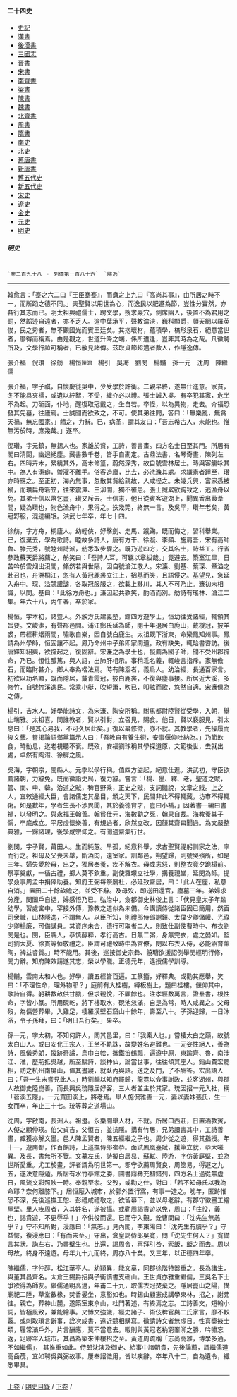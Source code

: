  



#### 二十四史

*   [史記](../a01/a01.md)
*   [漢書](../a02/a02.md)
*   [後漢書](../a03/a03.md)
*   [三國志](../a04/a04.md)
*   [晉書](../a05/a05.md)
*   [宋書](../a06/a06.md)
*   [南齊書](../a07/a07.md)
*   [梁書](../a08/a08.md)
*   [陳書](../a09/a09.md)
*   [魏書](../a10/a10.md)
*   [北齊書](../a11/a11.md)
*   [周書](../a12/a12.md)
*   [隋書](../a13/a13.md)
*   [南史](../a14/a14.md)
*   [北史](../a15/a15.md)
*   [舊唐書](../a16/a16.md)
*   [新唐書](../a17/a17.md)
*   [舊五代史](../a18/a18.md)
*   [新五代史](../a19/a19.md)
*   [宋史](../a20/a20.md)
*   [遼史](../a21/a21.md)
*   [金史](../a22/a22.md)
*   [元史](../a23/a23.md)
*   [明史](../a24/a24.md)		


##### 明史

			 　　
	`卷二百九十八 ‧ 列傳第一百八十六`　`隱逸`

* * *

韓愈言：「蹇之六二曰『王臣蹇蹇』，而蠱之上九曰『高尚其事』，由所居之時不一，而所蹈之德不同。」夫聖賢以用世為心，而逸民以肥遯為節，豈性分實然，亦各行其志而已。明太祖興禮儒士，聘文學，搜求巖穴，側席幽人，後置不為君用之罰，然韜迹自遠者，亦不乏人。迨中葉承平，聲教淪浹，巍科顯爵，頓天網以羅英俊，民之秀者，無不觀國光而賓王廷矣。其抱瓌材，蘊積學，槁形泉石，絕意當世者，靡得而稱焉。由是觀之，世道升降之端，係所遭逢，豈非其時為之哉。凡徵聘所及，文學行誼可稱者，已散見諸傳。茲取貞節超邁者數人，作隱逸傳。

張介福　倪瓚　徐舫　楊恒`陳洄`　楊引　吳海　劉閔　楊黼　孫一元　沈周　陳繼儒

張介福，字子祺，自懷慶徙吳中，少受學於許衡。二親早終，遂無仕進意。家貧，冬不能具夾襦，或遺以紵絮，不受，纖介必以禮。張士誠入吳。有卒犯其家，危坐不為起。刀斫面，仆地，醒復取冠戴之，坐自若。卒怪，以為異物，走去。介福恐發其先墓，往廬焉。士誠聞而欲致之，不可。使其弟往問，答曰：「無樂亂，無貪天禍，無忘國家。」饋之，力辭。已，病革，謂其友曰：「吾志希古人，未能也。惟無污於時，庶幾哉。」遂卒。

倪瓚，字元鎮，無錫人也。家雄於貲，工詩，善書畫。四方名士日至其門。所居有閣曰清閟，幽迥絕塵。藏書數千卷，皆手自勘定。古鼎法書，名琴奇畫，陳列左右。四時卉木，縈繞其外，高木修篁，蔚然深秀，故自號雲林居士。時與客觴咏其中。為人有潔癖，盥濯不離手。俗客造廬，比去，必洗滌其處。求縑素者踵至，瓚亦時應之。至正初，海內無事，忽散其貲給親故，人咸怪之。未幾兵興，富家悉被禍，而瓚扁舟箬笠，往來震澤、三泖間，獨不罹患。張士誠累欲鈎致之，逃漁舟以免。其弟士信以幣乞畫，瓚又斥去。士信恚，他日從賓客遊湖上，聞異香出葭葦間，疑為瓚也，物色漁舟中，果得之。抶幾斃，終無一言。及吳平，瓚年老矣，黃冠野服，混迹編氓。洪武七年卒，年七十四。

徐舫，字方舟，桐廬人。幼輕俠，好擊劍、走馬、蹴踘。既而悔之，習科舉業。已，復棄去，學為歌詩。睦故多詩人，唐有方干、徐凝、李頻、施肩吾，宋有高師魯、滕元秀，號睦州詩派，舫悉取步驟之。既乃遊四方，交其名士，詩益工。行省參政蘇天爵將薦之，舫笑曰：「吾詩人耳，可羈以章紱哉。」竟避去。築室江皐，日苦吟於雲烟出沒間，翛然若與世隔，因自號滄江散人。宋濂、劉基、葉琛、章溢之赴召也，舟溯桐江，忽有人黃冠鹿裘立江上，招基而笑，且語侵之。基望見，急延入舟中。琛、溢競讙謔，各取冠服服之，欲載上黟川，其人不可乃止。濂初未相識，以問。基曰：「此徐方舟也。」濂因起共歡笑，酌酒而別。舫詩有瑤林、滄江二集。年六十八，丙午春，卒於家。

楊恒，字本初，諸暨人。外族方氏建義塾，館四方遊學士，恒幼往受諸經，輒領其旨要。文峻潔，有聲郡邑間。浦江鄭氏延為師，閱十年退居白鹿山，戴椶冠，披羊裘，帶經耕烟雨間，嘯歌自樂，因自號白鹿生。太祖既下浙東，命欒鳳知州事。鳳請為州學師，恒固讓不起。鳳乃命州中子弟即家問道。政有缺失，輒貽書咨訪。後唐鐸知紹興，欲辟起之，復固辭。宋濂之為學士也，擬薦為國子師，聞不受州郡辟命，乃已。恒性醇篤，與人語，出肺肝相示。事稍乖名義，輒峻言指斥。家無儋石，而臨財甚介，鄉人奉為楷法焉。時有陳洄者，義烏人。幼治經，長通百家言。初欲以功名顯，既而隱居，戴青霞冠，披白鹿裘，不復與塵事接。所居近大溪，多修竹，自號竹溪逸民。常乘小艇，吹短簫，吹已，叩舷而歌，悠然自適。宋濂俱為之傳。

楊引，吉水人。好學能詩文，為宋濂、陶安所稱。駙馬都尉陸賢從受學，入朝，舉止端雅。太祖喜，問誰教者，賢以引對，立召見，賜食。他日，賢以褻服見，引太息曰：「是其心易我，不可久居此矣。」復以纂修徵，亦不就。其教學者，先操履而後文藝。嘗揭論語鄉黨篇示人曰：「吾教自有養生術，安事偃仰吐納為。」乃節飲食，時動息，迄老視聽不衰。既歿，安福劉球稱其學探道原，文範後世，去就出處，卓然有陶潛、徐穉之風。

吳海，字朝宗，閩縣人。元季以學行稱。值四方盜起，絕意仕進。洪武初，守臣欲薦諸朝，力辭免。既而徵詣史局，復力辭。嘗言：「楊、墨、釋、老，聖道之賊，管、商、申、韓，治道之賊，稗官野乘，正史之賊，支詞豔說，文章之賊。上之人，宜敕通經大臣，會諸儒定其品目，頒之天下，民間非此不得輒藏，坊市不得輒粥。如是數年，學者生長不涉異聞，其於養德育才，豈曰小補。」因著書一編曰書禍，以發明之。與永福王翰善。翰嘗仕元，海數勸之死，翰果自裁。海教養其子偁，卒底成立。平居虛懷樂善，有規過者，欣然立改，因顏其齋曰聞過。為文嚴整典雅，一歸諸理，後學咸宗仰之。有聞過齋集行世。

劉閔，字子賢，莆田人。生而純慤。早孤，絕意科舉，求古聖賢禔躬訓家之法，率而行之。祖母及父喪未舉，斷酒肉，遠室家。訓鄰邑，朔望歸，則號哭殯所，如是三年。婦失愛於母，出之，獨居奉養，疾不解衣。母或恚怒，則整衣竟夕跪榻前。祭享奠獻，一循古禮，鄉人莫不欽重。副使羅璟立社學，搆養親堂，延閔為師。提學僉事周孟中捐俸助養。知府王弼每祭廟社，必延致齋居，曰：「此人在座，私意自消。」置田二十餘畝贍之，並受不辭。及母歿，即送田還官，廬墓三年。弟婦求分產，閔闔戶自撾，婦感悟乃已。弘治中，僉都御史林俊上言：「伏見皇太子年踰幼學，習處宮中，罕接外傅，豫教之道似為未備。今講讀侍從諸臣固已簡用，然百司衆職，山林隱逸，不謂無人。以臣所知，則禮部侍郎謝鐸、太僕少卿儲巏、光祿少卿楊廉，可備講員。其資序未合，德行可取者二人，則致仕副使曹時中、布衣劉閔是也。閔，臣縣人，恭慎醇粹，孝行高古。日無二粥，身無完衣，處之晏如。監司劉大夏、徐貫等恒敬禮之。臣謂可禮致時中為宮僚，閔以布衣入侍，必能涵育薰陶，裨益睿質。」時不能用。其後，巡按御史宗彝、饒瑭欲援詔例舉閔經明行修，閔力辭。知府陳效請遂其志，榮以學職。正德元年，遙授儒學訓導。

楊黼，雲南太和人也。好學，讀五經皆百遍。工篆籀，好釋典。或勸其應舉，笑曰：「不理性命，理外物耶？」庭前有大桂樹，縛板樹上，題曰桂樓。偃仰其中，歌詩自得。躬耕數畝供甘膬，但求親悅，不顧餘也。注孝經數萬言，證羣書，根性命，字皆小篆。所用硯乾，將下樓取水，硯池忽滿，自是為常，時人咸異之。父母歿，為傭營葬畢，入雞足，棲羅漢壁石窟山十餘年，壽至八十。子孫迎歸，一日沐浴，令子孫拜，曰：「明日吾行矣。」果卒。

孫一元，字太初，不知何許人，問其邑里，曰：「我秦人也。」嘗棲太白之巔，故號太白山人。或曰安化王宗人，王坐不軌誅，故變姓名避難也。一元姿性絕人，善為詩，風儀秀朗，蹤跡奇譎，烏巾白帢，攜鐵笛鶴瓢，遍遊中原，東踰齊、魯，南涉江、淮，歷荊抵吳越，所至賦詩，談神仙，論當世事，往往傾其座人。鉛山費宏罷相，訪之杭州南屏山，值其晝寢，就臥內與語。送之及門，了不酬答。宏出語人曰：「吾一生未嘗見此人。」時劉麟以知府罷歸，龍霓以僉事謝政，並客湖州，與郡人故御史陸崑善，而長興吳珫隱居好客，三人者並主於其家。珫因招一元入社，稱「苕溪五隱」。一元買田溪上，將老焉。舉人施侃雅善一元，妻以妻妹張氏，生一女而卒，年止三十七。珫等葬之道場山。

沈周，字啟南，長洲人。祖澄。永樂間舉人材，不就。所居曰西莊，日置酒款賓，人儗之顧仲瑛。伯父貞吉，父恒吉，並抗隱。搆有竹居，兄弟讀書其中，工詩善畫，臧獲亦解文墨。邑人陳孟賢者，陳五經繼之子也。周少從之遊，得其指授。年十一，遊南都，作百韻詩，上巡撫侍郎崔恭。面試鳳凰臺賦，援筆立就，恭大嗟異。及長，書無所不覽。文摹左氏，詩擬白居易、蘇軾、陸游，字仿黃庭堅，並為世所愛重。尤工於畫，評者謂為明世第一。郡守欲薦周賢良，周筮易，得遯之九五，遂決意隱遁。所居有水竹亭館之勝，圖書鼎彝充牣錯列，四方名士過從無虛日，風流文彩照映一時。奉親至孝。父歿，或勸之仕，對曰：「若不知母氏以我為命耶？奈何離膝下。」居恒厭入城市，於郭外置行窩，有事一造之。晚年，匿跡惟恐不深，先後巡撫王恕、彭禮咸禮敬之，欲留幕下，並以母老辭。有郡守徵畫工繪屋壁。里人疾周者，入其姓名，遂被攝。或勸周謁貴遊以免，周曰：「往役，義也，謁貴遊，不更辱乎！」卒供役而還。已而守入覲，銓曹問曰：「沈先生無恙乎？」守不知所對，漫應曰：「無恙。」見內閣，李東陽曰：「沈先生有牘乎？」守益愕，復漫應曰：「有而未至。」守出，倉皇謁侍郎吳寬，問「沈先生何人？」寬備言其狀。詢左右，乃畫壁生也。比還，謁周舍，再拜引咎，索飯，飯之而去。周以母故，終身不遠遊。母年九十九而終，周亦八十矣。又三年，以正德四年卒。

陳繼儒，字仲醇，松江華亭人。幼穎異，能文章，同郡徐階特器重之。長為諸生，與董其昌齊名。太倉王錫爵招與子衡讀書支硎山。王世貞亦雅重繼儒，三吳名下士爭欲得為師友。繼儒通明高邁，年甫二十九，取儒衣冠焚棄之。隱居崑山之陽，搆廟祀二陸，草堂數椽，焚香晏坐，意豁如也。時錫山顧憲成講學東林，招之，謝弗往。親亡，葬神山麓，遂築室東佘山，杜門著述，有終焉之志。工詩善文，短翰小詞，皆極風致，兼能繪事。又博文強識，經史諸子、術伎稗官與二氏家言，靡不較覈。或刺取瑣言僻事，詮次成書，遠近競相購寫。徵請詩文者無虛日。性喜奬掖士類，屨常滿戶外，片言酬應，莫不當意去。暇則與黃冠老衲窮峯泖之勝，吟嘯忘返，足跡罕入城市。其昌為築來仲樓招之至。黃道周疏稱「志尚高雅，博學多通，不如繼儒」，
      其推重如此。侍郎沈演及御史、給事中諸朝貴，先後論薦，謂繼儒道高齒茂，宜如聘吳與弼故事。屢奉詔徵用，皆以疾辭。卒年八十二，自為遺令，纖悉畢具。    

* * *

  [上卷](297.md) / [明史目錄](a24.md) / [下卷](299.md) / 

    